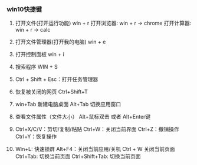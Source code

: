 ### win10快捷键

1. 打开文件(打开运行功能)
    win + r
    打开浏览器: win + r -> chrome
    打开计算器: win + r -> calc

2. 打开文件管理器(打开我的电脑)
    win + e

3. 打开控制面板
    win + i

4. 搜索程序
    WIN + S

5. Ctrl + Shift + Esc：打开任务管理器

6. 恢复被关闭的网页
    Ctrl+Shift+T

7. win+Tab 新建电脑桌面
   Alt+Tab 切换应用窗口

8. 查看文件属性（文件大小）
   Alt+鼠标双击 或者 Alt+Enter键

9. Ctrl+X/C/V：剪切/复制/粘贴
   Ctrl+W：关闭当前界面
   Ctrl+Z：撤销操作
   Ctrl+Y：恢复操作

10. Win+L: 快速锁屏
   Alt+F4：关闭当前应用/关机
   Ctrl + W 关闭当前页面
   Ctrl+Tab: 切换当前页面
   Ctrl+Shift+Tab: 切换当前页面